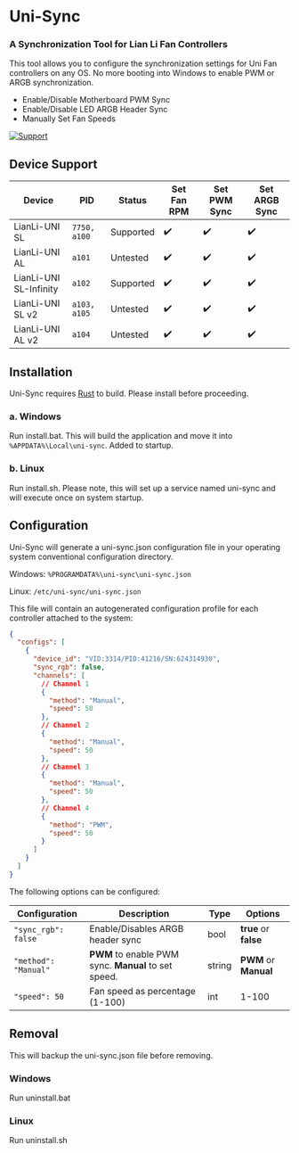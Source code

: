 # Uni-Sync

### A Synchronization Tool for Lian Li Fan Controllers

This tool allows you to configure the synchronization settings for Uni Fan controllers on any OS. No more booting into Windows to enable PWM or ARGB synchronization.

- Enable/Disable Motherboard PWM Sync
- Enable/Disable LED ARGB Header Sync
- Manually Set Fan Speeds

[![Support](https://img.shields.io/badge/Support-Buy_Me_A_Coffee-yellow?style=for-the-badge&logo=buy%20me%20a%20coffee&color=FFDD00)](https://www.buymeacoffee.com/CameronHalter)

## Device Support

| Device                 | PID          | Status    | Set Fan RPM | Set PWM Sync | Set ARGB Sync |
| ---------------------- | ------------ | --------- | ----------- | ------------ | ------------- |
| LianLi-UNI SL          | `7750, a100` | Supported | ✔️          | ✔️           | ✔️            |
| LianLi-UNI AL          | `a101`       | Untested  | ✔️          | ✔️           | ✔️            |
| LianLi-UNI SL-Infinity | `a102`       | Supported | ✔️          | ✔️           | ✔️            |
| LianLi-UNI SL v2       | `a103, a105` | Untested  | ✔️          | ✔️           | ✔️            |
| LianLi-UNI AL v2       | `a104`       | Untested  | ✔️          | ✔️           | ✔️            |

## Installation

Uni-Sync requires [Rust](https://www.rust-lang.org/learn/get-started) to build. Please install before proceeding.

### a. Windows

Run install.bat. This will build the application and move it into `%APPDATA%\Local\uni-sync`. Added to startup.

### b. Linux

Run install.sh. Please note, this will set up a service named uni-sync and will execute once on system startup.

## Configuration

Uni-Sync will generate a uni-sync.json configuration file in your operating system conventional configuration directory.

Windows: `%PROGRAMDATA%\uni-sync\uni-sync.json`

Linux: `/etc/uni-sync/uni-sync.json`

This file will contain an autogenerated configuration profile for each controller attached to the system:

```json
{
  "configs": [
    {
      "device_id": "VID:3314/PID:41216/SN:624314930",
      "sync_rgb": false,
      "channels": [
        // Channel 1
        {
          "method": "Manual",
          "speed": 50
        },
        // Channel 2
        {
          "method": "Manual",
          "speed": 50
        },
        // Channel 3
        {
          "method": "Manual",
          "speed": 50
        },
        // Channel 4
        {
          "method": "PWM",
          "speed": 50
        }
      ]
    }
  ]
}
```

The following options can be configured:

| Configuration        | Description                                          | Type   | Options               |
| -------------------- | ---------------------------------------------------- | ------ | --------------------- |
| `"sync_rgb": false`  | Enable/Disables ARGB header sync                     | bool   | **true** or **false** |
| `"method": "Manual"` | **PWM** to enable PWM sync. **Manual** to set speed. | string | **PWM** or **Manual** |
| `"speed": 50`        | Fan speed as percentage (1-100)                      | int    | 1-100                 |

## Removal

This will backup the uni-sync.json file before removing.

### Windows

Run uninstall.bat

### Linux

Run uninstall.sh
